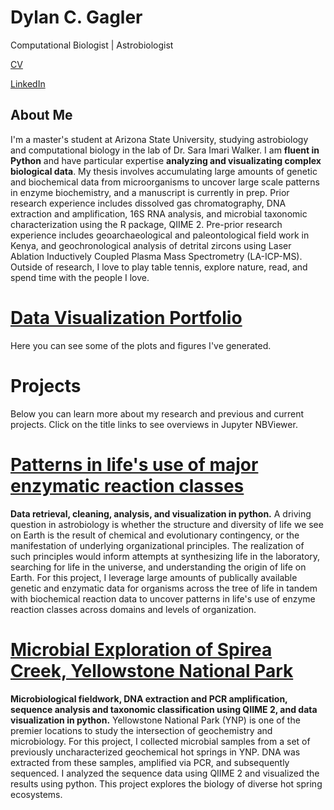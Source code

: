 # Dylan C. Gagler
Computational Biologist | Astrobiologist

[CV](https://github.com/dgagler/dgagler/blob/master/dgagler_CV.pdf)

[LinkedIn](https://www.linkedin.com/in/dylan-gagler-4a0a68191/) 

## About Me
I'm a master's student at Arizona State University, studying astrobiology and computational biology in the lab of Dr. Sara Imari Walker. I am **fluent in Python** and have particular expertise **analyzing and visualizating complex biological data**. My thesis involves accumulating large amounts of genetic and biochemical data from microorganisms to uncover large scale patterns in enzyme biochemistry, and a manuscript is currently in prep. Prior research experience includes dissolved gas chromatography, DNA extraction and amplification, 16S RNA analysis, and microbial taxonomic characterization using the R package, QIIME 2. Pre-prior research experience includes geoarchaeological and paleontological field work in Kenya, and geochronological analysis of detrital zircons using Laser Ablation Inductively Coupled Plasma Mass Spectrometry (LA-ICP-MS). Outside of research, I love to play table tennis, explore nature, read, and spend time with the people I love.

# [Data Visualization Portfolio](https://nbviewer.jupyter.org/github/dgagler/Data-Visualization-Portfolio/blob/master/portfolio%20%281%29.ipynb)

Here you can see some of the plots and figures I've generated.

# Projects
Below you can learn more about my research and previous and current projects. Click on the title links to see overviews in Jupyter NBViewer.

# [Patterns in life's use of major enzymatic reaction classes](https://nbviewer.jupyter.org/github/dgagler/dgagler.github.io/blob/master/enzyme_demo.ipynb)

**Data retrieval, cleaning, analysis, and visualization in python.** A driving question in astrobiology is whether the structure and diversity of life we see on Earth is the result of chemical and evolutionary contingency, or the manifestation of underlying organizational principles. The realization of such principles would inform attempts at synthesizing life in the laboratory, searching for life in the universe, and understanding the origin of life on Earth. For this project, I leverage large amounts of publically available genetic and enzymatic data for organisms across the tree of life in tandem with biochemical reaction data to uncover patterns in life's use of enzyme reaction classes across domains and levels of organization.

# [Microbial Exploration of Spirea Creek, Yellowstone National Park](https://nbviewer.jupyter.org/github/dgagler/spirea/blob/master/spirea_sequencing_demo.ipynb)

**Microbiological fieldwork, DNA extraction and PCR amplification, sequence analysis and taxonomic classification using QIIME 2, and data visualization in python.** Yellowstone National Park (YNP) is one of the premier locations to study the intersection of geochemistry and microbiology. For this project, I collected microbial samples from a set of previously uncharacterized geochemical hot springs in YNP. DNA was extracted from these samples, amplified via PCR, and subsequently sequenced. I analyzed the sequence data using QIIME 2 and visualized the results using python. This project explores the biology of diverse hot spring ecosystems.
